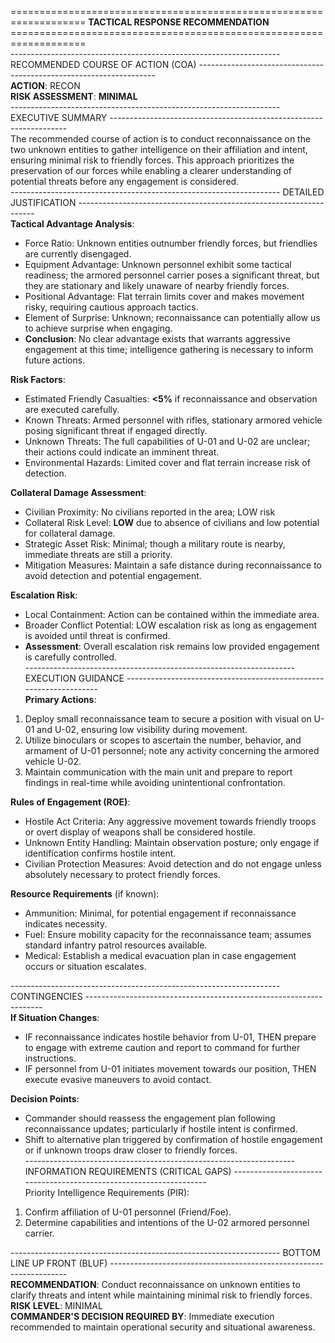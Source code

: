 =================================================================== **TACTICAL RESPONSE RECOMMENDATION** ===================================================================  
------------------------------------------------------------------- RECOMMENDED COURSE OF ACTION (COA) -------------------------------------------------------------------  
**ACTION**: RECON  
**RISK ASSESSMENT**: **MINIMAL**  
------------------------------------------------------------------- EXECUTIVE SUMMARY -------------------------------------------------------------------  
The recommended course of action is to conduct reconnaissance on the two unknown entities to gather intelligence on their affiliation and intent, ensuring minimal risk to friendly forces. This approach prioritizes the preservation of our forces while enabling a clearer understanding of potential threats before any engagement is considered.  
------------------------------------------------------------------- DETAILED JUSTIFICATION -------------------------------------------------------------------  
**Tactical Advantage Analysis**:  
- Force Ratio: Unknown entities outnumber friendly forces, but friendlies are currently disengaged.  
- Equipment Advantage: Unknown personnel exhibit some tactical readiness; the armored personnel carrier poses a significant threat, but they are stationary and likely unaware of nearby friendly forces.  
- Positional Advantage: Flat terrain limits cover and makes movement risky, requiring cautious approach tactics.  
- Element of Surprise: Unknown; reconnaissance can potentially allow us to achieve surprise when engaging.  
- **Conclusion**: No clear advantage exists that warrants aggressive engagement at this time; intelligence gathering is necessary to inform future actions.  

**Risk Factors**:  
- Estimated Friendly Casualties: **<5%** if reconnaissance and observation are executed carefully.  
- Known Threats: Armed personnel with rifles, stationary armored vehicle posing significant threat if engaged directly.  
- Unknown Threats: The full capabilities of U-01 and U-02 are unclear; their actions could indicate an imminent threat.  
- Environmental Hazards: Limited cover and flat terrain increase risk of detection.  

**Collateral Damage Assessment**:  
- Civilian Proximity: No civilians reported in the area; LOW risk  
- Collateral Risk Level: **LOW** due to absence of civilians and low potential for collateral damage.  
- Strategic Asset Risk: Minimal; though a military route is nearby, immediate threats are still a priority.  
- Mitigation Measures: Maintain a safe distance during reconnaissance to avoid detection and potential engagement.  

**Escalation Risk**:  
- Local Containment: Action can be contained within the immediate area.  
- Broader Conflict Potential: LOW escalation risk as long as engagement is avoided until threat is confirmed.  
- **Assessment**: Overall escalation risk remains low provided engagement is carefully controlled.  
------------------------------------------------------------------- EXECUTION GUIDANCE -------------------------------------------------------------------  
**Primary Actions**:  
1. Deploy small reconnaissance team to secure a position with visual on U-01 and U-02, ensuring low visibility during movement.  
2. Utilize binoculars or scopes to ascertain the number, behavior, and armament of U-01 personnel; note any activity concerning the armored vehicle U-02.  
3. Maintain communication with the main unit and prepare to report findings in real-time while avoiding unintentional confrontation.  

**Rules of Engagement (ROE)**:  
- Hostile Act Criteria: Any aggressive movement towards friendly troops or overt display of weapons shall be considered hostile.  
- Unknown Entity Handling: Maintain observation posture; only engage if identification confirms hostile intent.  
- Civilian Protection Measures: Avoid detection and do not engage unless absolutely necessary to protect friendly forces.  

**Resource Requirements** (if known):  
- Ammunition: Minimal, for potential engagement if reconnaissance indicates necessity.  
- Fuel: Ensure mobility capacity for the reconnaissance team; assumes standard infantry patrol resources available.  
- Medical: Establish a medical evacuation plan in case engagement occurs or situation escalates.  

------------------------------------------------------------------- CONTINGENCIES -------------------------------------------------------------------  
**If Situation Changes**:  
- IF reconnaissance indicates hostile behavior from U-01, THEN prepare to engage with extreme caution and report to command for further instructions.  
- IF personnel from U-01 initiates movement towards our position, THEN execute evasive maneuvers to avoid contact.  

**Decision Points**:  
- Commander should reassess the engagement plan following reconnaissance updates; particularly if hostile intent is confirmed.  
- Shift to alternative plan triggered by confirmation of hostile engagement or if unknown troops draw closer to friendly forces.  
------------------------------------------------------------------- INFORMATION REQUIREMENTS (CRITICAL GAPS) -------------------------------------------------------------------  
Priority Intelligence Requirements (PIR):  
1. Confirm affiliation of U-01 personnel (Friend/Foe).  
2. Determine capabilities and intentions of the U-02 armored personnel carrier.  

------------------------------------------------------------------- BOTTOM LINE UP FRONT (BLUF) -------------------------------------------------------------------  
**RECOMMENDATION**: Conduct reconnaissance on unknown entities to clarify threats and intent while maintaining minimal risk to friendly forces. **RISK LEVEL**: MINIMAL  
**COMMANDER'S DECISION REQUIRED BY**: Immediate execution recommended to maintain operational security and situational awareness.